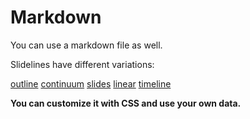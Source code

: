 # Markdown

You can use a markdown file as well.

Slidelines have different variations:

[outline](https://slidelines.vercel.app/outline)
[continuum](https://slidelines.vercel.app/continuum)
[slides](https://slidelines.vercel.app/slides)
[linear](https://slidelines.vercel.app/linear)
[timeline](https://slidelines.vercel.app/)

**You can customize it with CSS and use your own data.**
